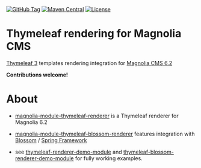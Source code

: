 [![GitHub Tag](https://img.shields.io/github/tag/sevensource/magnolia-thymeleaf-renderer.svg?maxAge=3600)](https://github.com/sevensource/magnolia-thymeleaf-renderer/tags)
[![Maven Central](https://img.shields.io/maven-central/v/org.sevensource.magnolia/magnolia-thymeleaf-renderer.svg?maxAge=3600)](http://search.maven.org/#search%7Cga%7C1%7Cg%3A%22org.sevensource.magnolia%22%20AND%20a%3A%22magnolia-thymeleaf-renderer%22)
[![License](https://img.shields.io/github/license/sevensource/magnolia-thymeleaf-renderer.svg?maxAge=2592000)](https://github.com/sevensource/magnolia-thymeleaf-renderer/blob/master/LICENSE)

# Thymeleaf rendering for Magnolia CMS
[Thymeleaf 3](https://www.thymeleaf.org/) templates rendering integration for [Magnolia CMS 6.2](https://www.magnolia-cms.com)

**Contributions welcome!**

# About
* [magnolia-module-thymeleaf-renderer](magnolia-module-thymeleaf-renderer)
  is a Thymeleaf renderer for Magnolia 6.2
* [magnolia-module-thymeleaf-blossom-renderer](magnolia-module-thymeleaf-blossom-renderer)
  features integration with [Blossom](https://documentation.magnolia-cms.com/display/DOCS/Blossom+module) / [Spring Framework](https://www.spring.io)

* see [thymeleaf-renderer-demo-module](thymeleaf-renderer-demo-module) and [thymeleaf-blossom-renderer-demo-module](thymeleaf-blossom-renderer-demo-module) for fully working examples.


